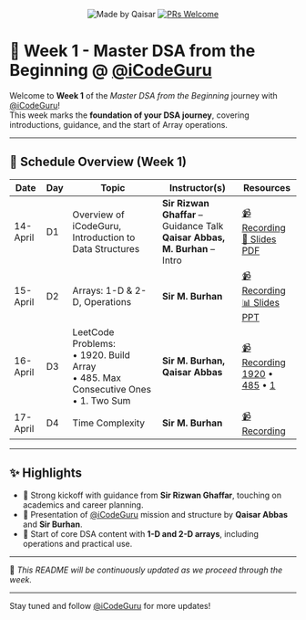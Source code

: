 <div align="center">

![Made by Qaisar](https://img.shields.io/badge/Made%20by-Qaisar%20Abbas-blueviolet)
[![PRs Welcome](https://img.shields.io/badge/PRs-welcome-brightgreen.svg?style=flat-square)](http://makeapullrequest.com)

</div>

# 📘 Week 1 - Master DSA from the Beginning @ [@iCodeGuru](https://www.linkedin.com/company/icode-guru/posts/?feedView=all)

Welcome to **Week 1** of the *Master DSA from the Beginning* journey with [@iCodeGuru](https://www.linkedin.com/company/icode-guru/posts/?feedView=all)!  
This week marks the **foundation of your DSA journey**, covering introductions, guidance, and the start of Array operations.

---

## 📅 Schedule Overview (Week 1)

| Date      | Day | Topic                                                 | Instructor(s)                        | Resources |
|-----------|-----|--------------------------------------------------------|--------------------------------------|-----------|
| 14-April  | D1  | Overview of iCodeGuru, Introduction to Data Structures | **Sir Rizwan Ghaffar** – Guidance Talk<br>**Qaisar Abbas, M. Burhan** – Intro | [📹 Recording](https://www.facebook.com/iCodeguru/videos/9891651877545473)<br>[📄 Slides PDF](https://drive.google.com/file/d/1kCGamAQkXXfn90GQk7KMCY0IHRdd4nRc/view) |
| 15-April  | D2  | Arrays: 1-D & 2-D, Operations                           | **Sir M. Burhan**                    | [📹 Recording](https://www.facebook.com/iCodeguru/videos/1928677027939445)<br>[📊 Slides PPT](https://docs.google.com/presentation/d/1txuV1nfX6loDIdpSDsM8Rw51b2s1ToN9F90W83tHpi0/edit#slide=id.p) |
| 16-April  | D3  | LeetCode Problems: <br>• 1920. Build Array <br>• 485. Max Consecutive Ones <br>• 1. Two Sum | **Sir M. Burhan, Qaisar Abbas** | [📹 Recording](https://www.facebook.com/iCodeguru/videos/651573680997709/) <br> [1920](https://leetcode.com/problems/build-array-from-permutation/) • [485](https://leetcode.com/problems/max-consecutive-ones/) • [1](https://leetcode.com/problems/two-sum/) |
| 17-April  | D4  | Time Complexity                                                         | **Sir M. Burhan**                    | [📹 Recording](https://www.facebook.com/watch/?v=4133019323601790&rdid=uXxBvIRcOUu2CBLL) |
---

## ✨ Highlights

- 🔹 Strong kickoff with guidance from **Sir Rizwan Ghaffar**, touching on academics and career planning.
- 🔹 Presentation of [@iCodeGuru](https://www.linkedin.com/company/icode-guru/posts/?feedView=all) mission and structure by **Qaisar Abbas** and **Sir Burhan**.
- 🔹 Start of core DSA content with **1-D and 2-D arrays**, including operations and practical use.

---

📌 *This README will be continuously updated as we proceed through the week.*

---

Stay tuned and follow [@iCodeGuru](https://www.linkedin.com/company/icode-guru/posts/?feedView=all) for more updates!
